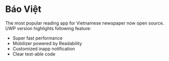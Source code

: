 # Báo Việt

The most popular reading app for Vietnamese newspaper now open source. UWP version highlights following feature:

- Super fast performance
- Mobilizer powered by Readability
- Customized inapp notification
- Clear test-able code
